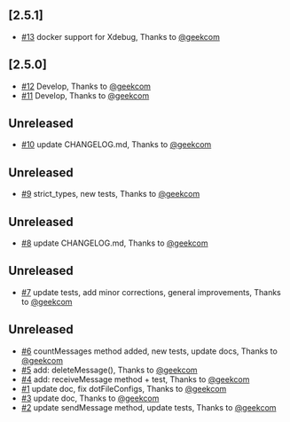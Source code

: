 <!-- changelog-linker -->

<!-- dumped content start -->

## [2.5.1]

- [#13] docker support for Xdebug, Thanks to [@geekcom]

<!-- dumped content end -->

<!-- dumped content start -->

## [2.5.0]

- [#12] Develop, Thanks to [@geekcom]
- [#11] Develop, Thanks to [@geekcom]

<!-- dumped content end -->

<!-- dumped content start -->

## Unreleased

- [#10] update CHANGELOG.md, Thanks to [@geekcom]

<!-- dumped content end -->

<!-- dumped content start -->

## Unreleased

- [#9] strict_types, new tests, Thanks to [@geekcom]

<!-- dumped content end -->

<!-- dumped content start -->

## Unreleased

- [#8] update CHANGELOG.md, Thanks to [@geekcom]

<!-- dumped content end -->

<!-- dumped content start -->

## Unreleased

- [#7] update tests, add minor corrections, general improvements, Thanks to [@geekcom]

<!-- dumped content end -->

<!-- dumped content start -->

## Unreleased

- [#6] countMessages method added, new tests, update docs, Thanks to [@geekcom]
- [#5] add: deleteMessage(), Thanks to [@geekcom]
- [#4] add: receiveMessage method + test, Thanks to [@geekcom]
- [#1] update doc, fix dotFileConfigs, Thanks to [@geekcom]
- [#3] update doc, Thanks to [@geekcom]
- [#2] update sendMessage method, update tests, Thanks to [@geekcom]

<!-- dumped content end -->
[#6]: https://github.com/geekcom/felicio/pull/6
[#5]: https://github.com/geekcom/felicio/pull/5
[#4]: https://github.com/geekcom/felicio/pull/4
[#3]: https://github.com/geekcom/felicio/pull/3
[#2]: https://github.com/geekcom/felicio/pull/2
[#1]: https://github.com/geekcom/felicio/pull/1
[@geekcom]: https://github.com/geekcom
[#7]: https://github.com/geekcom/felicio/pull/7
[#8]: https://github.com/geekcom/felicio/pull/8
[#9]: https://github.com/geekcom/felicio/pull/9
[#10]: https://github.com/geekcom/felicio/pull/10
[#12]: https://github.com/geekcom/felicio/pull/12
[#11]: https://github.com/geekcom/felicio/pull/11
[#13]: https://github.com/geekcom/felicio/pull/13